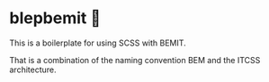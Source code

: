 # blepbemit 🎨

This is a boilerplate for using SCSS with BEMIT. 

That is a combination of the naming convention BEM and the ITCSS architecture.
